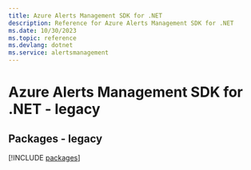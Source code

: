 ```yaml
---
title: Azure Alerts Management SDK for .NET
description: Reference for Azure Alerts Management SDK for .NET
ms.date: 10/30/2023
ms.topic: reference
ms.devlang: dotnet
ms.service: alertsmanagement
---
```

# Azure Alerts Management SDK for .NET - legacy
## Packages - legacy
[!INCLUDE [packages](alerts-management-index.md)]